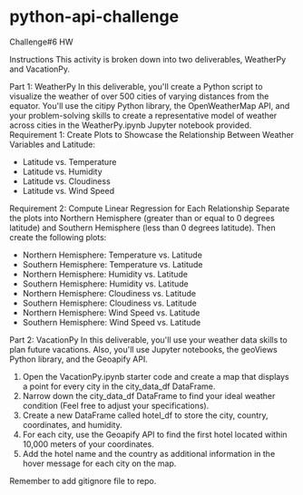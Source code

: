 # python-api-challenge
Challenge#6 HW


Instructions
This activity is broken down into two deliverables, WeatherPy and VacationPy.

Part 1: WeatherPy
In this deliverable, you'll create a Python script to visualize the weather of over 500 cities of varying distances from the equator. 
You'll use the citipy Python library, the OpenWeatherMap API, and your problem-solving skills to create a representative model of weather across cities in the WeatherPy.ipynb Jupyter notebook provided.
Requirement 1: Create Plots to Showcase the Relationship Between Weather Variables and Latitude:
- Latitude vs. Temperature
- Latitude vs. Humidity
- Latitude vs. Cloudiness
- Latitude vs. Wind Speed
 
Requirement 2: Compute Linear Regression for Each Relationship
Separate the plots into Northern Hemisphere (greater than or equal to 0 degrees latitude) and Southern Hemisphere (less than 0 degrees latitude).
Then create the following plots:
- Northern Hemisphere: Temperature vs. Latitude
- Southern Hemisphere: Temperature vs. Latitude
- Northern Hemisphere: Humidity vs. Latitude
- Southern Hemisphere: Humidity vs. Latitude
- Northern Hemisphere: Cloudiness vs. Latitude
- Southern Hemisphere: Cloudiness vs. Latitude
- Northern Hemisphere: Wind Speed vs. Latitude
- Southern Hemisphere: Wind Speed vs. Latitude

Part 2: VacationPy
In this deliverable, you'll use your weather data skills to plan future vacations. Also, you'll use Jupyter notebooks, the geoViews Python library, and the Geoapify API.
1. Open the VacationPy.ipynb starter code and create a map that displays a point for every city in the city_data_df DataFrame.
2. Narrow down the city_data_df DataFrame to find your ideal weather condition (Feel free to adjust your specifications).
3. Create a new DataFrame called hotel_df to store the city, country, coordinates, and humidity.
4. For each city, use the Geoapify API to find the first hotel located within 10,000 meters of your coordinates.
5. Add the hotel name and the country as additional information in the hover message for each city on the map.

Remember to add gitignore file to repo. 
